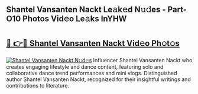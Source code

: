 ## Shantel Vansanten Nackt Le𝚊k𝚎d N𝚞𝚍es - Part-O10 Photos Vid𝚎o Le𝚊ks InYHW

# <h2><a href="http://fb1nw6.evod.top/?m=Shantel+Vansanten+Nackt">🔗 👉🔴 Shantel Vansanten Nackt Vid𝚎o Ph𝚘t𝚘s</a></h2>

[![Shantel Vansanten Nackt N𝚞d𝚎s](https://i.imgur.com/8V9OHl7.gif)](http://fb1nw6.evod.top/?m=Shantel+Vansanten+Nackt)
Influencer Shantel Vansanten Nackt who creates engaging lifestyle and dance content, featuring solo and collaborative dance trend performances and mini vlogs. Distinguished author Shantel Vansanten Nackt, recognized for their insightful writings and contributions to literature. 

